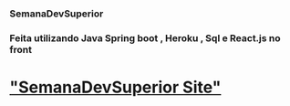 ### SemanaDevSuperior
### Feita utilizando Java Spring boot , Heroku , Sql e React.js no front
# ["SemanaDevSuperior Site"](https://sds1-walisson.netlify.app/)
